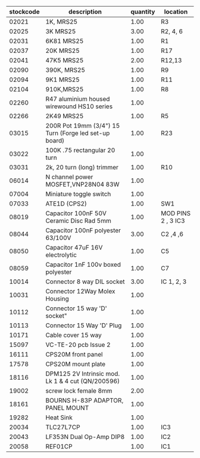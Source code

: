 |stockcode|description|quantity|location|
|---------|-----------|--------|--------|
|02021|1K, MRS25|1.00|R3|
|02025|3K MRS25|3.00|R2, 4, 6|
|02031|6K81  MRS25|1.00|R1|
|02037|20K MRS25|1.00|R17|
|02041|47K5 MRS25|2.00|R12,13|
|02090|390K, MRS25|1.00|R9|
|02094|9K1 MRS25|1.00|R11|
|02104|910K,MRS25|1.00|R8|
|02260|R47 aluminium housed wirewound HS10 series|1.00||
|02266|2K49 MRS25|1.00|R5|
|03015|200R Pot 19mm (3/4") 15 Turn (Forge led set-up board)|1.00|R23|
|03022|100K .75 rectangular 20 turn|1.00||
|03031|2k, 20 turn (long) trimmer|1.00|R10|
|06014|N channel power MOSFET,VNP28N04 83W|1.00||
|07004|Miniature toggle switch|1.00||
|07033|ATE1D (CPS2)|1.00|SW1|
|08019|Capacitor 100nF 50V Ceramic Disc Rad 5mm|1.00|MOD PINS 2 , 3  IC3|
|08044|Capacitor 100nF polyester 63/100V|3.00|C2 ,4 ,6|
|08050|Capacitor 47uF 16V electrolytic|1.00|C5|
|08059|Capacitor 1nF 100v boxed polyester|1.00|C7|
|10014|Connector 8 way DIL socket|3.00|IC 1,  2, 3|
|10031|Connector 12Way Molex Housing|1.00||
|10112|Connector 15 way 'D' socket"|1.00||
|10113|Connector 15 Way 'D' Plug|1.00||
|10171|Cable cover 15 way|1.00||
|15097|VC-TE-20 pcb  Issue 2|1.00||
|16111|CPS20M front panel|1.00||
|17578|CPS20M mount plate|1.00||
|18116|DPM125 2V Intrinsic mod.  Lk 1 & 4 cut (QN/200596)|1.00||
|19002|screw lock female 8mm|2.00||
|18161|BOURNS H-83P ADAPTOR, PANEL MOUNT|1.00||
|19282|Heat Sink|1.00||
|20034|TLC27L7CP|1.00|IC3|
|20043|LF353N Dual Op-Amp DIP8|1.00|IC2|
|20058|REF01CP|1.00|IC1|
